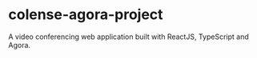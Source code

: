 # colense-agora-project
A video conferencing web application built with ReactJS, TypeScript and Agora.
